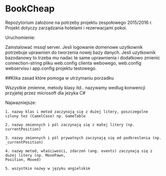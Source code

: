# BookCheap
Repozytorium założone na potrzeby projektu zespołowego 2015/2016 r. Projekt dotyczy zarządzania hotelami i rezerwacjami pokoi.

Uruchomienie:

Zainstalować mssql server. Jesli logowanie domenowe uzytkownik potrzebuje uprawnien do tworzenia nowej bazy danych. Jesli uzytkownik
bazodanowy to trzeba mu nadac te same uprawnienia i dodatkowo zmienic connection-string pliku web.config clienta webowego, web.config
webservisu i app.config projektu testowego.

##Klika zasad które pomoga w utrzymaniu porzadku

Wszystkie zmienne, metody klasy itd.. nazywamy wedlug konwencji przyjetej przez microsoft dla jezyka C#

  Najwazniejsze:
  
    1. nazwy klas i metod zaczynają się z dużej litery, poszczegolne czlony tez (CamelCase) np. GameTable
    
    2. nazwy zmiennych i pól zaczynają się z małej litery (np. currentPosition)
    
    3. nazwy zmiennych i pól prywatnych zaczynają się od podkreslenia (np. _currentPosition)
    
    4. nazwy metod, właściwości, zdarzeń (ang. events) zaczynają się z dużej litery (np. MovePawn,
    Position, Moved)
    
    5. wszystkie nazwy w języku angielskim
